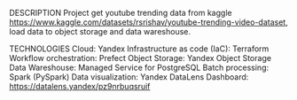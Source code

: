 DESCRIPTION
Project get youtube trending data from kaggle https://www.kaggle.com/datasets/rsrishav/youtube-trending-video-dataset, load data to object storage and data wareshouse.

TECHNOLOGIES
Cloud: Yandex
Infrastructure as code (IaC): Terraform
Workflow orchestration: Prefect
Object Storage: Yandex Object Storage
Data Wareshouse: Managed Service for PostgreSQL
Batch processing: Spark (PySpark)
Data visualization: Yandex DataLens
Dashboard: https://datalens.yandex/pz9nrbuqsruif




